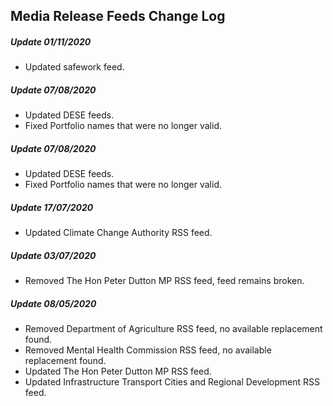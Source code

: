 ## Media Release Feeds Change Log

##### Update 01/11/2020
- Updated safework feed.

##### Update 07/08/2020
- Updated DESE feeds.
- Fixed Portfolio names that were no longer valid.

##### Update 07/08/2020
- Updated DESE feeds.
- Fixed Portfolio names that were no longer valid.


##### Update 17/07/2020
- Updated Climate Change Authority RSS feed.

##### Update 03/07/2020
- Removed The Hon Peter Dutton MP RSS feed, feed remains broken.

##### Update 08/05/2020
- Removed Department of Agriculture RSS feed, no available replacement found.
- Removed Mental Health Commission RSS feed, no available replacement found.
- Updated The Hon Peter Dutton MP RSS feed.
- Updated Infrastructure Transport Cities and Regional Development RSS feed.